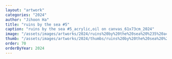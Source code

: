 ```yaml
---
layout: "artwork"
categories: "2024"
author: "Jihoon Ha"
title: "ruins by the sea #5"
caption: "ruins by the sea #5_acrylic,oil on canvas_61x73cm_2024"
image: "/assets/images/artworks/2024/ruins%20by%20the%20sea%20%235%20acrylic%2Coil%20on%20canvas%2061x73cm%202024.jpg"
thumb: "/assets/images/artworks/2024/thumbs/ruins%20by%20the%20sea%20%235%20acrylic%2Coil%20on%20canvas%2061x73cm%202024.jpg"
order: 70
orderByYear: 2024
---
```

